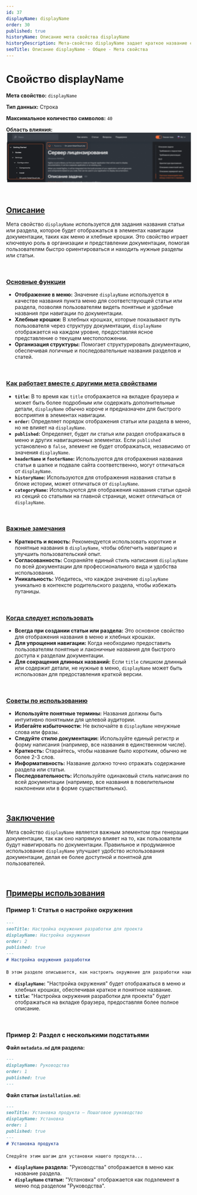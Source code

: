 ```yaml
---
id: 37
displayName: displayName
order: 30
published: true
historyName: Описание мета свойства displayName
historyDescription: Мета-свойство displayName задает краткое название статьи для отображения в меню и навигации документации.
seoTitle: Описание displayName - Общее - Мета свойства
---
```


# Свойство displayName

**Мета свойство:** `displayName`

**Тип данных:** Строка

**Максимальное количество символов:** `40`

**Область влияния:**
![Влияние cвойства](https://raw.githubusercontent.com/SolarSpaceTech/product-documentation-help/refs/heads/main/ru/images/display-name.png)


<br/>

## [Описание](description)

Мета свойство `displayName` используется для задания названия статьи или раздела, которое будет отображаться в элементах навигации документации,
таких как меню и хлебные крошки. Это свойство играет ключевую роль в организации и представлении документации, помогая пользователям быстро
ориентироваться и находить нужные разделы или статьи.

<br/>

### [Основные функции](basic-functions)

- **Отображение в меню:** Значение `displayName` используется в качестве названия пункта меню для соответствующей статьи или раздела, позволяя
пользователям видеть понятные и удобные названия при навигации по документации.
- **Хлебные крошки:** В хлебных крошках, которые показывают путь пользователя через структуру документации, `displayName` отображается на каждом
уровне, предоставляя ясное представление о текущем местоположении.
- **Организация структуры:** Помогает структурировать документацию, обеспечивая логичные и последовательные названия разделов и статей.

<br/>

### [Как работает вместе с другими мета свойствами](with-other-properties)

- **`title`:** В то время как `title` отображается на вкладке браузера и может быть более подробным или содержать дополнительные детали,
`displayName` обычно короче и предназначен для быстрого восприятия в элементах навигации.
- **`order`:** Определяет порядок отображения статьи или раздела в меню, но не влияет на `displayName`.
- **`published`:** Определяет, будет ли статья или раздел отображаться в меню и других навигационных элементах. Если `published` установлено
в `false`, элемент не будет отображаться, независимо от значения `displayName`.
- **`headerName` и `footerName`:** Используются для отображения названия статьи в шапке и подвале сайта соответственно, могут отличаться от `displayName`.
- **`historyName`:** Используются для отображения названия статьи в блоке истории, может отличаться от `displayName`.
- **`categoryName`:** Используются для отображения названия статьи одной из секций со статьями на главной странице, может отличаться от `displayName`.

<br/>

### [Важные замечания](notes)

- **Краткость и ясность:** Рекомендуется использовать короткие и понятные названия в `displayName`, чтобы облегчить навигацию
и улучшить пользовательский опыт.
- **Согласованность:** Сохраняйте единый стиль написания `displayName` по всей документации для профессионального вида и удобства использования.
- **Уникальность:** Убедитесь, что каждое значение `displayName` уникально в контексте родительского раздела, чтобы избежать путаницы.

<br/>

### [Когда следует использовать](when-to-use)

- **Всегда при создании статьи или раздела:** Это основное свойство для отображения названия в меню и хлебных крошках.
- **Для упрощения навигации:** Когда необходимо предоставить пользователям понятные и лаконичные названия для быстрого доступа к разделам документации.
- **Для сокращения длинных названий:** Если `title` слишком длинный или содержит детали, не нужные в меню, `displayName` может быть использован для предоставления краткой версии.

<br/>

### [Советы по использованию](advice)

- **Используйте понятные термины:** Названия должны быть интуитивно понятными для целевой аудитории.
- **Избегайте избыточности:** Не включайте в `displayName` ненужные слова или фразы.
- **Следуйте стилю документации:** Используйте единый регистр и форму написания (например, все названия в единственном числе).
- **Краткость:** Старайтесь, чтобы название было коротким, обычно не более 2-3 слов.
- **Информативность:** Название должно точно отражать содержание раздела или статьи.
- **Последовательность:** Используйте одинаковый стиль написания по всей документации (например, все названия в повелительном наклонении
  или в форме существительных).

<br/>

## [Заключение](conclusion)

Мета свойство `displayName` является важным элементом при генерации документации, так как оно напрямую влияет на то, как пользователи будут
навигировать по документации. Правильное и продуманное использование `displayName` улучшает удобство использования документации, делая ее более
доступной и понятной для пользователей.

<br/>

## [Примеры использования](examples)

### Пример 1: Статья о настройке окружения

```md
---
seoTitle: Настройка окружения разработки для проекта
displayName: Настройка окружения
order: 2
published: true
---
# Настройка окружения разработки

В этом разделе описывается, как настроить окружение для разработки нашего проекта...
```

- **`displayName`:** "Настройка окружения" будет отображаться в меню и хлебных крошках, обеспечивая краткое и понятное название.
- **`title`:** "Настройка окружения разработки для проекта" будет отображаться на вкладке браузера, предоставляя более полное описание.

<br/>

### Пример 2: Раздел с несколькими подстатьями

**Файл `metadata.md` для раздела:**

```md
---
displayName: Руководства
order: 1
published: true
---
```

**Файл статьи `installation.md`:**

```md
---
seoTitle: Установка продукта — Пошаговое руководство
displayName: Установка
order: 1
published: true
---
# Установка продукта

Следуйте этим шагам для установки нашего продукта...
```

- **`displayName` раздела:** "Руководства" отображается в меню как название раздела.
- **`displayName` статьи:** "Установка" отображается как подэлемент в меню под разделом "Руководства".
